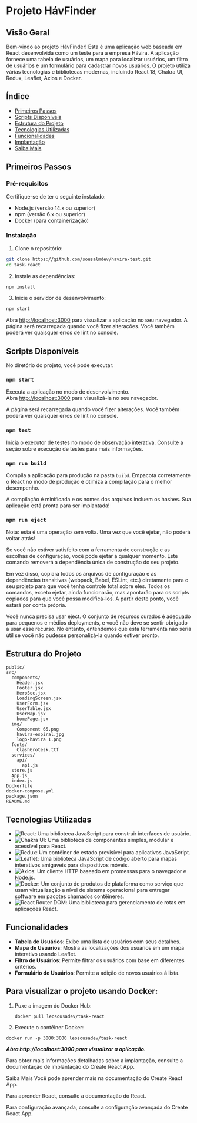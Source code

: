 # Projeto HávFinder

## Visão Geral

Bem-vindo ao projeto HávFinder! Esta é uma aplicação web baseada em React desenvolvida como um teste para a empresa Hávira. A aplicação fornece uma tabela de usuários, um mapa para localizar usuários, um filtro de usuários e um formulário para cadastrar novos usuários. O projeto utiliza várias tecnologias e bibliotecas modernas, incluindo React 18, Chakra UI, Redux, Leaflet, Axios e Docker.

## Índice

- [Primeiros Passos](#primeiros-passos)
- [Scripts Disponíveis](#scripts-disponíveis)
- [Estrutura do Projeto](#estrutura-do-projeto)
- [Tecnologias Utilizadas](#tecnologias-utilizadas)
- [Funcionalidades](#funcionalidades)
- [Implantação](#implantação)
- [Saiba Mais](#saiba-mais)

## Primeiros Passos

### Pré-requisitos

Certifique-se de ter o seguinte instalado:

- Node.js (versão 14.x ou superior)
- npm (versão 6.x ou superior)
- Docker (para containerização)

### Instalação

1. Clone o repositório:

```bash
git clone https://github.com/sousalmdev/havira-test.git
cd task-react
```

2. Instale as dependências:

```bash
npm install
```

3. Inicie o servidor de desenvolvimento:

```bash
npm start
```

Abra [http://localhost:3000](http://localhost:3000) para visualizar a aplicação no seu navegador. A página será recarregada quando você fizer alterações. Você também poderá ver quaisquer erros de lint no console.

## Scripts Disponíveis

No diretório do projeto, você pode executar:

### `npm start`

Executa a aplicação no modo de desenvolvimento.\
Abra [http://localhost:3000](http://localhost:3000) para visualizá-la no seu navegador.

A página será recarregada quando você fizer alterações. Você também poderá ver quaisquer erros de lint no console.

### `npm test`

Inicia o executor de testes no modo de observação interativa. Consulte a seção sobre execução de testes para mais informações.

### `npm run build`

Compila a aplicação para produção na pasta `build`. Empacota corretamente o React no modo de produção e otimiza a compilação para o melhor desempenho.

A compilação é minificada e os nomes dos arquivos incluem os hashes. Sua aplicação está pronta para ser implantada!

### `npm run eject`

Nota: esta é uma operação sem volta. Uma vez que você ejetar, não poderá voltar atrás!

Se você não estiver satisfeito com a ferramenta de construção e as escolhas de configuração, você pode ejetar a qualquer momento. Este comando removerá a dependência única de construção do seu projeto.

Em vez disso, copiará todos os arquivos de configuração e as dependências transitivas (webpack, Babel, ESLint, etc.) diretamente para o seu projeto para que você tenha controle total sobre eles. Todos os comandos, exceto ejetar, ainda funcionarão, mas apontarão para os scripts copiados para que você possa modificá-los. A partir deste ponto, você estará por conta própria.

Você nunca precisa usar eject. O conjunto de recursos curados é adequado para pequenos e médios deployments, e você não deve se sentir obrigado a usar esse recurso. No entanto, entendemos que esta ferramenta não seria útil se você não pudesse personalizá-la quando estiver pronto.

## Estrutura do Projeto

```
public/
src/
  components/
    Header.jsx
    Footer.jsx
    HeroSec.jsx
    LoadingScreen.jsx
    UserForm.jsx
    UserTable.jsx
    UserMap.jsx
    homePage.jsx
  img/
    Component 65.png
    havira-espiral.jpg
    logo-havira 1.png
  fonts/
    ClashGrotesk.ttf
  services/
    api/
      api.js
  store.js
  App.js
  index.js
Dockerfile
docker-compose.yml
package.json
README.md

```

## Tecnologias Utilizadas

- ![React](https://img.shields.io/badge/React-18-61DAFB?logo=react&logoColor=white): Uma biblioteca JavaScript para construir interfaces de usuário.
- ![Chakra UI](https://img.shields.io/badge/Chakra%20UI-2-319795?logo=chakraui&logoColor=white): Uma biblioteca de componentes simples, modular e acessível para React.
- ![Redux](https://img.shields.io/badge/Redux-4-764ABC?logo=redux&logoColor=white): Um contêiner de estado previsível para aplicativos JavaScript.
- ![Leaflet](https://img.shields.io/badge/Leaflet-1.7.1-199900?logo=leaflet&logoColor=white): Uma biblioteca JavaScript de código aberto para mapas interativos amigáveis para dispositivos móveis.
- ![Axios](https://img.shields.io/badge/Axios-0.21.1-5A29E4?logo=axios&logoColor=white): Um cliente HTTP baseado em promessas para o navegador e Node.js.
- ![Docker](https://img.shields.io/badge/Docker-20.10.7-2496ED?logo=docker&logoColor=white): Um conjunto de produtos de plataforma como serviço que usam virtualização a nível de sistema operacional para entregar software em pacotes chamados contêineres.
- ![React Router DOM](https://img.shields.io/badge/React%20Router%20DOM-6.0-CA4245?logo=reactrouter&logoColor=white): Uma biblioteca para gerenciamento de rotas em aplicações React.
## Funcionalidades

- **Tabela de Usuários**: Exibe uma lista de usuários com seus detalhes.
- **Mapa de Usuários**: Mostra as localizações dos usuários em um mapa interativo usando Leaflet.
- **Filtro de Usuários**: Permite filtrar os usuários com base em diferentes critérios.
- **Formulário de Usuários**: Permite a adição de novos usuários à lista.

## Para visualizar o projeto usando Docker:

1. Puxe a imagem do Docker Hub:

   ```sh
   docker pull leosousadev/task-react
   ``` 
2. Execute o contêiner Docker:

```
docker run -p 3000:3000 leosousadev/task-react
```
***Abra http://localhost:3000 para visualizar a aplicação.***

Para obter mais informações detalhadas sobre a implantação, consulte a documentação de implantação do Create React App.

Saiba Mais
Você pode aprender mais na documentação do Create React App.

Para aprender React, consulte a documentação do React.

Para configuração avançada, consulte a configuração avançada do Create React App.

